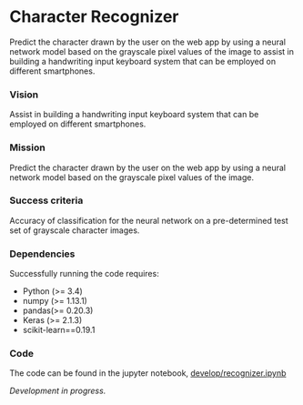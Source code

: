 # Character Recognizer

Predict the character drawn by the user on the web app by using a neural network model based on the grayscale pixel values of the image to assist in building a handwriting input keyboard system that can be employed on different smartphones.

### Vision

Assist in building a handwriting input keyboard system that can be employed on different smartphones.

### Mission

Predict the character drawn by the user on the web app by using a neural network model based on the grayscale pixel values of the image.

### Success criteria

Accuracy of classification for the neural network on a pre-determined test set of grayscale character images.

### Dependencies

Successfully running the code requires:

- Python (>= 3.4)
- numpy (>= 1.13.1)
- pandas(>= 0.20.3)
- Keras (>= 2.1.3)
- scikit-learn==0.19.1

### Code
The code can be found in the jupyter notebook, [develop/recognizer.ipynb](develop/recognizer.ipynb)

*Development in progress.*
